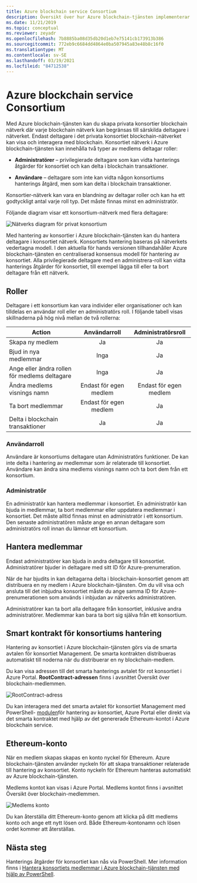 ```yaml
---
title: Azure blockchain service Consortium
description: Översikt över hur Azure blockchain-tjänsten implementerar konsortiet blockchain-nätverk.
ms.date: 11/21/2019
ms.topic: conceptual
ms.reviewer: zeyadr
ms.openlocfilehash: 7b8885ba08d35db20d1eb7e75141cb173913b386
ms.sourcegitcommit: 772eb9c6684dd4864e0ba507945a83e48b8c16f0
ms.translationtype: MT
ms.contentlocale: sv-SE
ms.lasthandoff: 03/19/2021
ms.locfileid: "84712538"
---
```

# <a name="azure-blockchain-service-consortium"></a>Azure blockchain service Consortium

Med Azure blockchain-tjänsten kan du skapa privata konsortier blockchain nätverk där varje blockchain nätverk kan begränsas till särskilda deltagare i nätverket. Endast deltagare i det privata konsortiet blockchain-nätverket kan visa och interagera med blockchain. Konsortiet nätverk i Azure blockchain-tjänsten kan innehålla två typer av medlems deltagar roller:

* **Administratörer** – privilegierade deltagare som kan vidta hanterings åtgärder för konsortiet och kan delta i blockchain transaktioner.

* **Användare** – deltagare som inte kan vidta någon konsortiums hanterings åtgärd, men som kan delta i blockchain transaktioner.

Konsortier-nätverk kan vara en blandning av deltagar roller och kan ha ett godtyckligt antal varje roll typ. Det måste finnas minst en administratör.

Följande diagram visar ett konsortium-nätverk med flera deltagare:

![Nätverks diagram för privat konsortium](./media/consortium/network-diagram.png)

Med hantering av konsortier i Azure blockchain-tjänsten kan du hantera deltagare i konsortiet nätverk. Konsortiets hantering baseras på nätverkets vedertagna modell. I den aktuella för hands versionen tillhandahåller Azure blockchain-tjänsten en centraliserad konsensus modell för hantering av konsortiet. Alla privilegierade deltagare med en administrera-roll kan vidta hanterings åtgärder för konsortiet, till exempel lägga till eller ta bort deltagare från ett nätverk.

## <a name="roles"></a>Roller

Deltagare i ett konsortium kan vara individer eller organisationer och kan tilldelas en användar roll eller en administratörs roll. I följande tabell visas skillnaderna på hög nivå mellan de två rollerna:

| Action | Användarroll | Administratörsroll
|--------|:----:|:------------:|
| Skapa ny medlem | Ja | Ja |
| Bjud in nya medlemmar | Inga | Ja |
| Ange eller ändra rollen för medlems deltagare | Inga | Ja |
| Ändra medlems visnings namn | Endast för egen medlem | Endast för egen medlem |
| Ta bort medlemmar | Endast för egen medlem | Ja |
| Delta i blockchain transaktioner | Ja | Ja |

### <a name="user-role"></a>Användarroll

Användare är konsortiums deltagare utan Administratörs funktioner. De kan inte delta i hantering av medlemmar som är relaterade till konsortiet. Användare kan ändra sina medlems visnings namn och ta bort dem från ett konsortium.

### <a name="administrator"></a>Administratör

En administratör kan hantera medlemmar i konsortiet. En administratör kan bjuda in medlemmar, ta bort medlemmar eller uppdatera medlemmar i konsortiet.
Det måste alltid finnas minst en administratör i ett konsortium. Den senaste administratören måste ange en annan deltagare som administratörs roll innan du lämnar ett konsortium.

## <a name="managing-members"></a>Hantera medlemmar

Endast administratörer kan bjuda in andra deltagare till konsortiet. Administratörer bjuder in deltagare med sitt ID för Azure-prenumeration.

När de har bjudits in kan deltagarna delta i blockchain-konsortiet genom att distribuera en ny medlem i Azure blockchain-tjänsten. Om du vill visa och ansluta till det inbjudna konsortiet måste du ange samma ID för Azure-prenumerationen som används i inbjudan av nätverks administratören.

Administratörer kan ta bort alla deltagare från konsortiet, inklusive andra administratörer. Medlemmar kan bara ta bort sig själva från ett konsortium.

## <a name="consortium-management-smart-contract"></a>Smart kontrakt för konsortiums hantering

Hantering av konsortiet i Azure blockchain-tjänsten görs via de smarta avtalen för konsortiet Management. De smarta kontrakten distribueras automatiskt till noderna när du distribuerar en ny blockchain-medlem.

Du kan visa adressen till det smarta hanterings avtalet för rot konsortiet i Azure Portal. **RootContract-adressen** finns i avsnittet Översikt över blockchain-medlemmen.

![RootContract-adress](./media/consortium/rootcontract-address.png)

Du kan interagera med det smarta avtalet för konsortiet Management med PowerShell- [modulen](manage-consortium-powershell.md)för hantering av konsortiet, Azure Portal eller direkt via det smarta kontraktet med hjälp av det genererade Ethereum-kontot i Azure blockchain service.

## <a name="ethereum-account"></a>Ethereum-konto

När en medlem skapas skapas en konto nyckel för Ethereum. Azure blockchain-tjänsten använder nyckeln för att skapa transaktioner relaterade till hantering av konsortiet. Konto nyckeln för Ethereum hanteras automatiskt av Azure blockchain-tjänsten.

Medlems kontot kan visas i Azure Portal. Medlems kontot finns i avsnittet Översikt över blockchain-medlemmen.

![Medlems konto](./media/consortium/member-account.png)

Du kan återställa ditt Ethereum-konto genom att klicka på ditt medlems konto och ange ett nytt lösen ord. Både Ethereum-kontonamn och lösen ordet kommer att återställas.  

## <a name="next-steps"></a>Nästa steg

Hanterings åtgärder för konsortiet kan nås via PowerShell. Mer information finns i [Hantera konsortiets medlemmar i Azure blockchain-tjänsten med hjälp av PowerShell](manage-consortium-powershell.md).
